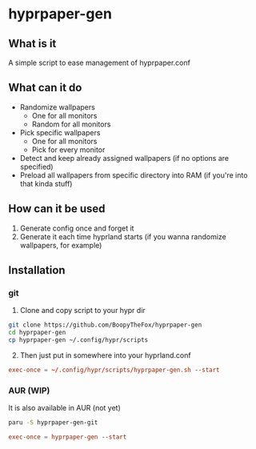 # hyprpaper-gen

## What is it 
A simple script to ease management of hyprpaper.conf

## What can it do
- Randomize wallpapers
	- One for all monitors
	- Random for all monitors
- Pick specific wallpapers
	- One for all monitors
	- Pick for every monitor
- Detect and keep already assigned wallpapers (if no options are specified)
- Preload all wallpapers from specific directory into RAM (if you're into that kinda stuff)

## How can it be used
1. Generate config once and forget it
2. Generate it each time hyprland starts (if you wanna randomize wallpapers, for example)

## Installation 

### git
1. Clone and copy script to your hypr dir
```bash
git clone https://github.com/BoopyTheFox/hyprpaper-gen
cd hyprpaper-gen
cp hyprpaper-gen ~/.config/hypr/scripts
```
2. Then just put in somewhere into your hyprland.conf
```conf
exec-once = ~/.config/hypr/scripts/hyprpaper-gen.sh --start
```

### AUR (WIP)
It is also available in AUR (not yet)
```bash
paru -S hyprpaper-gen-git
```

```conf
exec-once = hyprpaper-gen --start
```
